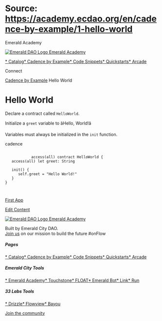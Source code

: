 # Source: https://academy.ecdao.org/en/cadence-by-example/1-hello-world

Emerald Academy





[![Emerald DAO Logo](/ea-logo.png)
Emerald Academy](/en/)


[* Catalog](/en/catalog)[* Cadence by Example](/en/cadence-by-example)[* Code Snippets](/en/snippets)[* Quickstarts](/en/quickstarts)[* Arcade](https://arcade.ecdao.org)

Connect



[Cadence by Example](/en/cadence-by-example)
Hello World

# Hello World

Declare a contract called `HelloWorld`.

Initialize a `greet` variable to âHello, World!â

Variables must always be initialized in the `init` function.

cadence

```
		
			access(all) contract HelloWorld {
   access(all) let greet: String

   init() {
      self.greet = "Hello World!"
   }
}
		 
	
```

[First App](/en/cadence-by-example/2-first-app)

[Edit Content](https://github.com/emerald-dao/emerald-academy-v2/tree/main/src/lib/content/cadence-by-example/en/1-hello-world.md)



[![Emerald DAO Logo](/ea-logo.png)
Emerald Academy](/en/)

Built by Emerald City DAO.  
[Join us](https://discord.gg/emerald-city-906264258189332541) on our mission to build the future #onFlow

##### Pages

[* Catalog](/en/catalog)[* Cadence by Example](/en/cadence-by-example)[* Code Snippets](/en/snippets)[* Quickstarts](/en/quickstarts)[* Arcade](https://arcade.ecdao.org)


##### Emerald City Tools

[* Emerald Academy](https://academy.ecdao.org/)[* Touchstone](https://touchstone.city/)[* FLOAT](https://floats.city/)[* Emerald Bot](https://bot.ecdao.org/)[* Link](https://link.ecdao.org/)[* Run](https://run.ecdao.org/)


##### 33 Labs Tools

[* Drizzle](https://drizzle33.app/)[* Flowview](https://flowview.app/)[* Bayou](https://bayou33.app/)

[Join the community](https://discord.gg/emerald-city-906264258189332541)